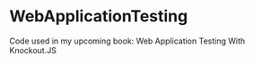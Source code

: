 WebApplicationTesting
=====================

Code used in my upcoming book: Web Application Testing With Knockout.JS
